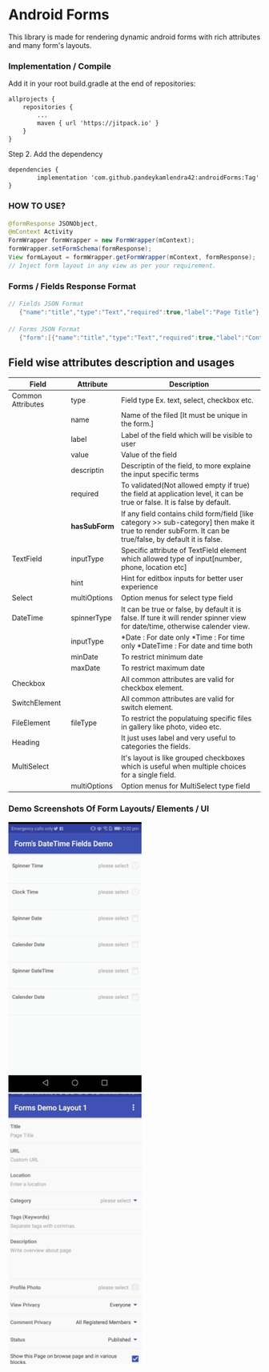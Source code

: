 # Android Forms

This library is made for rendering dynamic android forms with rich attributes and many form's layouts.

### Implementation / Compile
Add it in your root build.gradle at the end of repositories:

	allprojects {
		repositories {
			...
			maven { url 'https://jitpack.io' }
		}
	}
Step 2. Add the dependency

	dependencies {
	        implementation 'com.github.pandeykamlendra42:androidForms:Tag'
	}


### HOW TO USE?
```java
@formResponse JSONObject,
@mContext Activity
FormWrapper formWrapper = new FormWrapper(mContext);
formWrapper.setFormSchema(formResponse);
View formLayout = formWrapper.getFormWrapper(mContext, formResponse);
// Inject form layout in any view as per your requirement.
```

### Forms / Fields Response Format
  ```java
  // Fields JSON Format
     {"name":"title","type":"Text","required":true,"label":"Page Title"}

  // Forms JSON Format
     {"form":[{"name":"title","type":"Text","required":true,"label":"Content Title"},{"name":"limit","type":"checkbox","label":"Limit Integrations","hasSubForm":true }],"subForm":{"limit_1":[{"name":"quantity","type":"Text","label":"Quantity"}]}}
  ```
## Field wise attributes description and usages
Field | Attribute | Description
--- | --- | ---
|Common Attributes | type | Field type Ex. text, select, checkbox etc.
|| name | Name of the filed [It must be unique in the form.]
|| label | Label of the field which will be visible to user
|| value | Value of the field
|| descriptin | Descriptin of the field, to more explaine the input specific terms
|| required | To validated(Not allowed empty if true) the field at application level, it can be true or false. It is                      false by default.
|| __hasSubForm__ | If any field contains child form/field [like category >> sub-category] then make it true to render subForm. It can be true/false, by default it is false. 
|TextField| inputType | Specific attribute of TextField element which allowed type of input[number, phone, location etc]
|| hint | Hint for editbox inputs for better user experience
|Select| multiOptions | Option menus for select type field
|DateTime| spinnerType | It can be true or false, by default it is false. If ture it will render spinner view for date/time, otherwise calender view. 
|| inputType |  *Date : For date only *Time : For time only *DateTime : For date and time both
|| minDate |  To restrict minimum date
|| maxDate |  To restrict maximum date
|Checkbox|  | All common attributes are valid for checkbox element.
|SwitchElement|  | All common attributes are valid for switch element.
|FileElement| fileType | To restrict the populatuing specific files in gallery like photo, video etc. 
|Heading|  | It just uses label and very useful to categories the fields. 
|MultiSelect|  | It's layout is like grouped checkboxes which is useful when multiple choices for a single field. 
||multiOptions | Option menus for MultiSelect type field 






### Demo Screenshots Of Form Layouts/ Elements / UI


![alt text](https://raw.githubusercontent.com/kamlendrabigstep/androidTestDemo/master/screenshots/date_time_field_demo.gif)
![alt text](https://github.com/kamlendrabigstep/androidTestDemo/blob/master/screenshots/form_layouts_demo.gif)




